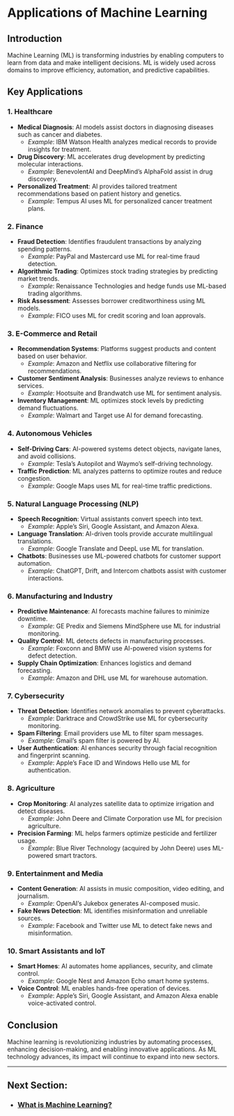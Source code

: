 # Applications of Machine Learning

## Introduction
Machine Learning (ML) is transforming industries by enabling computers to learn from data and make intelligent decisions. ML is widely used across domains to improve efficiency, automation, and predictive capabilities.

## Key Applications

### 1. Healthcare
- **Medical Diagnosis**: AI models assist doctors in diagnosing diseases such as cancer and diabetes.
  - *Example*: IBM Watson Health analyzes medical records to provide insights for treatment.
- **Drug Discovery**: ML accelerates drug development by predicting molecular interactions.
  - *Example*: BenevolentAI and DeepMind’s AlphaFold assist in drug discovery.
- **Personalized Treatment**: AI provides tailored treatment recommendations based on patient history and genetics.
  - *Example*: Tempus AI uses ML for personalized cancer treatment plans.

### 2. Finance
- **Fraud Detection**: Identifies fraudulent transactions by analyzing spending patterns.
  - *Example*: PayPal and Mastercard use ML for real-time fraud detection.
- **Algorithmic Trading**: Optimizes stock trading strategies by predicting market trends.
  - *Example*: Renaissance Technologies and hedge funds use ML-based trading algorithms.
- **Risk Assessment**: Assesses borrower creditworthiness using ML models.
  - *Example*: FICO uses ML for credit scoring and loan approvals.

### 3. E-Commerce and Retail
- **Recommendation Systems**: Platforms suggest products and content based on user behavior.
  - *Example*: Amazon and Netflix use collaborative filtering for recommendations.
- **Customer Sentiment Analysis**: Businesses analyze reviews to enhance services.
  - *Example*: Hootsuite and Brandwatch use ML for sentiment analysis.
- **Inventory Management**: ML optimizes stock levels by predicting demand fluctuations.
  - *Example*: Walmart and Target use AI for demand forecasting.

### 4. Autonomous Vehicles
- **Self-Driving Cars**: AI-powered systems detect objects, navigate lanes, and avoid collisions.
  - *Example*: Tesla’s Autopilot and Waymo’s self-driving technology.
- **Traffic Prediction**: ML analyzes patterns to optimize routes and reduce congestion.
  - *Example*: Google Maps uses ML for real-time traffic predictions.

### 5. Natural Language Processing (NLP)
- **Speech Recognition**: Virtual assistants convert speech into text.
  - *Example*: Apple’s Siri, Google Assistant, and Amazon Alexa.
- **Language Translation**: AI-driven tools provide accurate multilingual translations.
  - *Example*: Google Translate and DeepL use ML for translation.
- **Chatbots**: Businesses use ML-powered chatbots for customer support automation.
  - *Example*: ChatGPT, Drift, and Intercom chatbots assist with customer interactions.

### 6. Manufacturing and Industry
- **Predictive Maintenance**: AI forecasts machine failures to minimize downtime.
  - *Example*: GE Predix and Siemens MindSphere use ML for industrial monitoring.
- **Quality Control**: ML detects defects in manufacturing processes.
  - *Example*: Foxconn and BMW use AI-powered vision systems for defect detection.
- **Supply Chain Optimization**: Enhances logistics and demand forecasting.
  - *Example*: Amazon and DHL use ML for warehouse automation.

### 7. Cybersecurity
- **Threat Detection**: Identifies network anomalies to prevent cyberattacks.
  - *Example*: Darktrace and CrowdStrike use ML for cybersecurity monitoring.
- **Spam Filtering**: Email providers use ML to filter spam messages.
  - *Example*: Gmail’s spam filter is powered by AI.
- **User Authentication**: AI enhances security through facial recognition and fingerprint scanning.
  - *Example*: Apple’s Face ID and Windows Hello use ML for authentication.

### 8. Agriculture
- **Crop Monitoring**: AI analyzes satellite data to optimize irrigation and detect diseases.
  - *Example*: John Deere and Climate Corporation use ML for precision agriculture.
- **Precision Farming**: ML helps farmers optimize pesticide and fertilizer usage.
  - *Example*: Blue River Technology (acquired by John Deere) uses ML-powered smart tractors.

### 9. Entertainment and Media
- **Content Generation**: AI assists in music composition, video editing, and journalism.
  - *Example*: OpenAI’s Jukebox generates AI-composed music.
- **Fake News Detection**: ML identifies misinformation and unreliable sources.
  - *Example*: Facebook and Twitter use ML to detect fake news and misinformation.

### 10. Smart Assistants and IoT
- **Smart Homes**: AI automates home appliances, security, and climate control.
  - *Example*: Google Nest and Amazon Echo smart home systems.
- **Voice Control**: ML enables hands-free operation of devices.
  - *Example*: Apple’s Siri, Google Assistant, and Amazon Alexa enable voice-activated control.

## Conclusion
Machine learning is revolutionizing industries by automating processes, enhancing decision-making, and enabling innovative applications. As ML technology advances, its impact will continue to expand into new sectors.

---
## Next Section: 
- ### [What is Machine Learning?](What_is_Machine_Learning.md)
